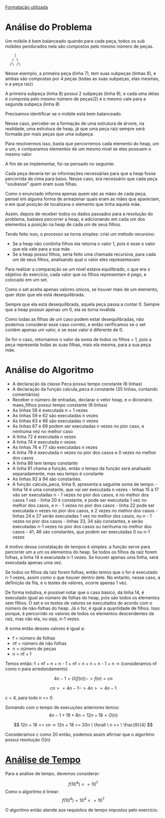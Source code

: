 [Formatação utilizada](https://katex.org/docs/supported.html)

# Análise do Problema

Um móbile é bem balanceado quando para cada peça, todos os sub móbiles pendurados nela são compostos pelo mesmo número de peças.

        |
       / \
      /\ /\

Nesse exemplo, a primeira peça (linha 7), tem suas subpeças (linhas 8), e ambas são compostas por 4 peças (todas as suas subpeças, elas mesmas, e a peça raiz) 

A primeira subpeça (linha 8) possui 2 subpeças (linha 9), e cada uma delas é composta pelo mesmo número de peças(2) e o mesmo vale para a segunda subpeça (linha 8)

Precisamos identificar se o móbile está bem balanceado. 

Nesse caso, percebe-se a formação de uma estrutura de árvore, na realidade, uma estrutura de heap, já que uma peça raiz sempre será formada por mais peças que uma subpeça. 

Para resolvermos isso, basta que percorremos cada elemento do heap, um a um, e comparamos elementos de um mesmo nível se eles possuem o mesmo valor. 

A fim de se implementar, foi-se pensado no seguinte: 

Cada peça deveria ter as informações necessárias para que a heap fosse percorrida de cima para baixo. Nesse caso, era necessário que cada peça "soubesse" quem eram suas filhas. 

Como o enunciado informa apenas quem são as mães de cada peça, pensei em alguma forma de armazenar quais eram as mães que apareciam, e em qual posição de localizava o elemento que tinha aquela mãe. 

Assim, depois de receber todos os dados passados para a resolução do problema, bastava percorrer a heap, e adicionando em cada um dos elementos a posição na heap de cada um de seus filhos. 

Tendo feito isso, o processo se torna simples: criei um método recursivo: 
- Se a heap não continha filhos ela retorna o valor 1, pois é esse o valor que ela vale para a sua mãe
- Se a heap possui filhos, seria feito uma chamada recursiva, para cada um de seus filhos, analisando qual o valor eles representavam 

Para realizar a comparação se um nível estava equilibrado, o que era o objetivo do exercício, cada valor que os filhos representam é pego, e colocado em um set. 

Como o set aceita apenas valores únicos, se houver mais de um elemento, quer dizer que ela está desequilibrada.  

Sempre que ela está desequilibrada, aquela peça passa a contar 0. Sempre que a heap possuir apenas um 0, ela se torna inválida

Como todas as filhas de um caso podem estar desequilibradas, não podemos considerar esse caso correto, e então verificamos se o set contém apenas um valor, e se esse valor é diferente de 0. 

Se for o caso, retornamos o valor da soma de todos os filhos + 1, pois a peça representa todas as suas filhas, mais ela mesma, para a sua peça mãe. 

# Análise do Algoritmo 
- A declaração da classe Peca possui tempo constante (6 linhas) 
- A declaração da função calcula_peca é constante (35 linhas, contando comentários) 
- Receber o número de entradas, declarar o vetor heap, e o dicionário maes_filhos possui tempo constante (8 linhas)
- As linhas 58 é executada n + 1 vezes
- As linhas 59 e 62 são executadas n vezes
- As linhas 63 e 66 são executadas n vezes 
- As linhas 67 e 69 podem ser executadas n vezes no pior caso, e nenhuma vez no melhor caso
- A linha 72 é executada n vezes
- A linha 74 é executada n vezes
- As linhas 76 e 77 são executadas n vezes
- A linha 78 é executada n vezes no pior dos casos e 0 vezes no melhor dos casos
- A linha 86 tem tempo constante
- A linha 91 chama a função, então o tempo da função será analisado separadamente, mas seu tempo é constante
- As linhas 92 à 94 são constantes. 
- A função calcula_peca, linha 9, apresenta a seguinte soma de tempo:
      - linha 14 é uma constante, que vai ser executada n vezes
      - linhas 15 à 17 vão ser executadas n - 1 vezes no pior dos casos, e no melhor dos casos 1 vez
      - linha 20 é constante, e pode ser executada 1 vez no melhor dos casos, e n - 1 vezes no pior dos casos
      - linha 22 pode ser executada n vezes no pior dos casos, e 2 vezes no melhor dos casos
      - linhas 24 e 27 serão executadas 1 vez no melhor dos casos, ou n - 1 vezes no pior dos casos
      - linhas 33, 34 são constantes, e serão executadas n-1 vezes no pior dos casos ou nenhuma no melhor dos casos
      - 41, 46 são constantes, que podem ser executadas 0 ou n-1 vezes  

A motivo dessa constatação de tempos é simples: a função serve para percorrer um a um os elementos do heap. Se todos os filhos da raíz forem folhas, a linha 14 é executada n-1 vezes. Se houver apenas uma folha, será executada apenas uma vez. 

Se todos os filhos da raíz forem folhas, então temos que o for é executado n-1 vezes, assim como o que houver dentro dele. No entanto, nesse caso, a definição da fila, e o testes de valores, ocorre apenas 1 vez. 

De forma indutiva, é possível notar que o caso básico, da linha 14, é executado igual ao número de folhas do heap, pois são todos os elementos sem filhos. O set e os testes de valores se executados de acordo com o número de não-folhas do heap. Já o for, é igual a quantidade de filhos. Isso porque, é percorrido os valores de todos os elementos descendentes da raíz, mas não ela, ou seja, n-1 vezes.  

A soma então desses valores é igual a: 
- f = número de folhas
- nf = número de não folhas
- n = número de peças
- n = nf + f

Temos então: f + nf  + n + n - 1 + nf = n + n + n - 1 + n  -> (consideramos nf como n para arredondamento)

$$
4n - 1 = O(f(n)) -> f(n) = cn
$$

$$
cn >= 4n - 1 ->  4n >= 4n - 1
$$

c = 4, para todo n >= 0

Somando com o tempo de execuções anteriores temos: 
$$
4n - 1 + 19 + 8n = 12n + 18 = O(n)
$$

$$
12n + 18 <= cn -> 12n + 18 <= 20n \  \forall  \ n >= \ \frac{9}{4}
$$

Consideramos c como 20 então, podemos assim afirmar que o algoritmo possui resolução O(n)

# [Análise de Tempo](https://www.inf.ufpr.br/maratona/tle.html)

Para a análise de tempo, devemos considerar: 

$$
f(10 ^ 4 ) <= 10 ^ 7
$$
Como o algoritmo é linear: 
$$
f(10 ^ 4) = 10 ^ 4 <= 10 ^ 7
$$

O algoritmo então atende aos requisitos de tempo impostos pelo exercício. 